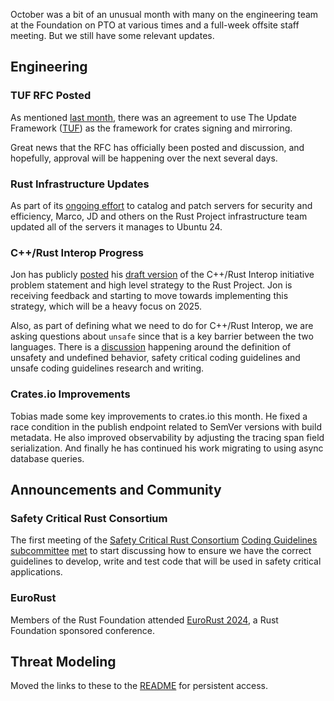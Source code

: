 October was a bit of an unusual month with many on the engineering team at the Foundation on PTO at various times and a full-week offsite staff meeting. But we still have some relevant updates.

## Engineering

### TUF RFC Posted

As mentioned [last month](./update-2024-09.md), there was an agreement to use The Update Framework ([TUF](https://theupdateframework.io)) as the framework for crates signing and mirroring.

Great news that the RFC has officially been posted and discussion, and hopefully, approval will be happening over the next several days.

### Rust Infrastructure Updates

As part of its [ongoing effort](https://github.com/rust-lang/infra-team/issues/121) to catalog and patch servers for security and efficiency, Marco, JD and others on the Rust Project infrastructure team updated all of the servers it manages to Ubuntu 24.

### C++/Rust Interop Progress

Jon has publicly [posted](https://rust-lang.zulipchat.com/#narrow/channel/427678-t-lang.2Finterop/topic/.5BDRAFT.5D.20C.2B.2B.20Interoperability.20Problem.20Statement) his [draft version](https://docs.google.com/document/d/1_8i64lbRg1sQjhfZ0toMBXCzI5cveteZVoAsXosFwR4) of the C++/Rust Interop initiative problem statement and high level strategy to the Rust Project. Jon is receiving feedback and starting to move towards implementing this strategy, which will be a heavy focus on 2025.

Also, as part of defining what we need to do for C++/Rust Interop, we are asking questions about `unsafe` since that is a key barrier between the two languages. There is a [discussion](https://rust-lang.zulipchat.com/#narrow/channel/136281-t-opsem/topic/What.20actually.20is.20unsafe.20and.20undefined.20behavior.3F) happening around the definition of unsafety and undefined behavior, safety critical coding guidelines and unsafe coding guidelines research and writing.

### Crates.io Improvements

Tobias made some key improvements to crates.io this month. He fixed a race condition in the publish endpoint related to SemVer versions with build metadata. He also improved observability by adjusting the tracing span field serialization. And finally he has continued his work migrating to using async database queries. 

## Announcements and Community

### Safety Critical Rust Consortium

The first meeting of the [Safety Critical Rust Consortium](https://github.com/rustfoundation/safety-critical-rust-consortium) [Coding Guidelines subcommittee](https://github.com/rustfoundation/safety-critical-rust-consortium/tree/main/subcommittee/coding-guidelines) [met](https://github.com/rustfoundation/safety-critical-rust-consortium/tree/main/subcommittee/coding-guidelines/meetings/22-October-2024) to start discussing how to ensure we have the correct guidelines to develop, write and test code that will be used in safety critical applications.

### EuroRust

Members of the Rust Foundation attended [EuroRust 2024](https://eurorust.eu/2024/), a Rust Foundation sponsored conference.

## Threat Modeling

Moved the links to these to the [README](./README.md) for persistent access.
